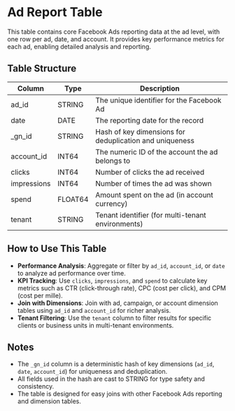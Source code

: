 # Ad Report Table

This table contains core Facebook Ads reporting data at the ad level, with one row per ad, date, and account. It provides key performance metrics for each ad, enabling detailed analysis and reporting.

## Table Structure

| Column      | Type      | Description                                                                 |
|-------------|-----------|-----------------------------------------------------------------------------|
| ad_id       | STRING    | The unique identifier for the Facebook Ad                                   |
| date        | DATE      | The reporting date for the record                                           |
| _gn_id      | STRING    | Hash of key dimensions for deduplication and uniqueness                     |
| account_id  | INT64     | The numeric ID of the account the ad belongs to                             |
| clicks      | INT64     | Number of clicks the ad received                                            |
| impressions | INT64     | Number of times the ad was shown                                            |
| spend       | FLOAT64   | Amount spent on the ad (in account currency)                                |
| tenant      | STRING    | Tenant identifier (for multi-tenant environments)                           |

## How to Use This Table

- **Performance Analysis**: Aggregate or filter by `ad_id`, `account_id`, or `date` to analyze ad performance over time.
- **KPI Tracking**: Use `clicks`, `impressions`, and `spend` to calculate key metrics such as CTR (click-through rate), CPC (cost per click), and CPM (cost per mille).
- **Join with Dimensions**: Join with ad, campaign, or account dimension tables using `ad_id` and `account_id` for richer analysis.
- **Tenant Filtering**: Use the `tenant` column to filter results for specific clients or business units in multi-tenant environments.

## Notes

- The `_gn_id` column is a deterministic hash of key dimensions (`ad_id`, `date`, `account_id`) for uniqueness and deduplication.
- All fields used in the hash are cast to STRING for type safety and consistency.
- The table is designed for easy joins with other Facebook Ads reporting and dimension tables. 